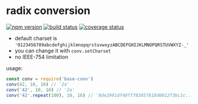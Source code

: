# radix conversion

[![npm version][npm-image]][npm-url]
[![build status][travis-image]][travis-url]
[![coverage status][codecov-image]][codecov-url]

- default charset is `'0123456789abcdefghijklmnopqrstuvwxyzABCDEFGHIJKLMNOPQRSTUVWXYZ-_'`
- you can change it with `conv.setCharset`
- no IEEE-754 limitation

usage:
```js
const conv = require('base-conv')
conv(42, 10, 16) // '2a'
conv('42', 10, 16) // '2a'
conv('42'.repeat(100), 10, 16) // '8de2991df40ff783057818d0012f3bc1c...'
```

[npm-image]: https://img.shields.io/npm/v/base-conv.svg?style=flat-square
[npm-url]: https://www.npmjs.com/package/base-conv
[travis-image]: https://img.shields.io/travis/caub/base-conv.svg?style=flat-square
[travis-url]: https://travis-ci.org/caub/base-conv
[codecov-image]: https://img.shields.io/codecov/c/github/caub/base-conv.svg?style=flat-square
[codecov-url]: https://codecov.io/gh/caub/base-conv
